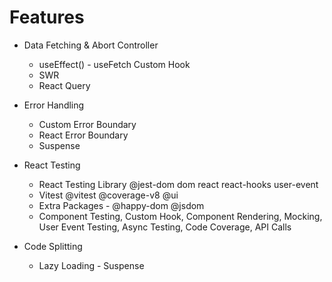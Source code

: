 # Features

-   Data Fetching & Abort Controller

    -   useEffect() - useFetch Custom Hook
    -   SWR
    -   React Query

-   Error Handling

    -   Custom Error Boundary
    -   React Error Boundary
    -   Suspense

-   React Testing

    -   React Testing Library @jest-dom dom react react-hooks user-event
    -   Vitest @vitest @coverage-v8 @ui
    -   Extra Packages - @happy-dom @jsdom
    -   Component Testing, Custom Hook, Component Rendering, Mocking, User Event Testing, Async Testing, Code Coverage, API Calls

-   Code Splitting

    -   Lazy Loading - Suspense

